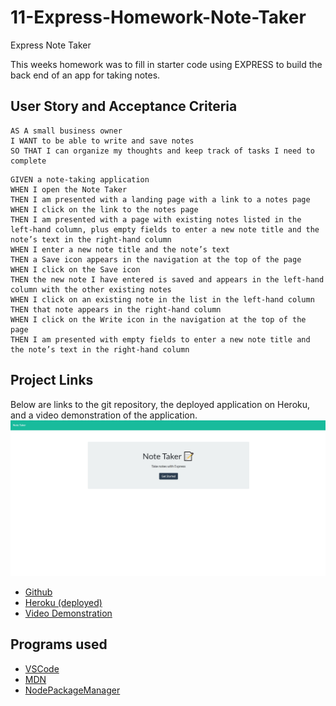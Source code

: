 # 11-Express-Homework-Note-Taker
Express Note Taker

This weeks homework was to fill in starter code using EXPRESS to build the back end of an app for taking notes.

## User Story and Acceptance Criteria

```
AS A small business owner
I WANT to be able to write and save notes
SO THAT I can organize my thoughts and keep track of tasks I need to complete
```
```
GIVEN a note-taking application
WHEN I open the Note Taker
THEN I am presented with a landing page with a link to a notes page
WHEN I click on the link to the notes page
THEN I am presented with a page with existing notes listed in the left-hand column, plus empty fields to enter a new note title and the note’s text in the right-hand column
WHEN I enter a new note title and the note’s text
THEN a Save icon appears in the navigation at the top of the page
WHEN I click on the Save icon
THEN the new note I have entered is saved and appears in the left-hand column with the other existing notes
WHEN I click on an existing note in the list in the left-hand column
THEN that note appears in the right-hand column
WHEN I click on the Write icon in the navigation at the top of the page
THEN I am presented with empty fields to enter a new note title and the note’s text in the right-hand column
```

## Project Links
Below are links to the git repository, the deployed application on Heroku, and a video demonstration of the application. 
![screenshot](https://raw.githubusercontent.com/dearg-amadaun/11-Express-Homework-Note-Taker/main/Assets/note1.jpg)

* [Github](https://github.com/dearg-amadaun/11-Express-Homework-Note-Taker)
* [Heroku (deployed)](https://note-taker-express-homework-11.herokuapp.com/)
* [Video Demonstration](https://drive.google.com/file/d/15BUs_DT9qpvVMaqJEAJLOI9NRzU7lUAt/view?usp=sharing)


## Programs used

* [VSCode](https://code.visualstudio.com/)
* [MDN](https://developer.mozilla.org/en-US/)
* [NodePackageManager](https://www.npmjs.com/)

<!-- ## License
This project is licensed under the MIT License - see the [LICENSE.md](LICENSE.md) file for details -->

